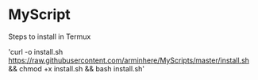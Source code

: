 # MyScript
Steps to install in Termux

'curl -o install.sh https://raw.githubusercontent.com/arminhere/MyScripts/master/install.sh && chmod +x install.sh && bash install.sh'
